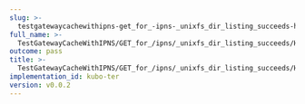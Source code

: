 ```yaml
---
slug: >-
  testgatewaycachewithipns-get_for_-ipns-_unixfs_dir_listing_succeeds-header_cache-control
full_name: >-
  TestGatewayCacheWithIPNS/GET_for_/ipns/_unixfs_dir_listing_succeeds/Header_Cache-Control
outcome: pass
title: >-
  TestGatewayCacheWithIPNS/GET_for_/ipns/_unixfs_dir_listing_succeeds/Header_Cache-Control
implementation_id: kubo-ter
version: v0.0.2
---
```



